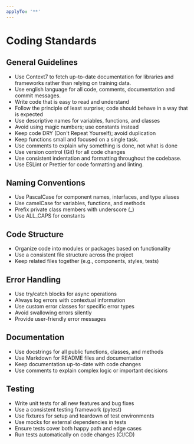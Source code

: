 ```yaml
---
applyTo: '**'
---
```

# Coding Standards

## General Guidelines
- Use Context7 to fetch up-to-date documentation for libraries and frameworks rather than relying on training data.
- Use english language for all code, comments, documentation and commit messages.
- Write code that is easy to read and understand
- Follow the principle of least surprise; code should behave in a way that is expected
- Use descriptive names for variables, functions, and classes
- Avoid using magic numbers; use constants instead
- Keep code DRY (Don't Repeat Yourself); avoid duplication
- Keep functions small and focused on a single task.
- Use comments to explain why something is done, not what is done
- Use version control (Git) for all code changes
- Use consistent indentation and formatting throughout the codebase.
- Use ESLint or Prettier for code formatting and linting.
## Naming Conventions
- Use PascalCase for component names, interfaces, and type aliases
- Use camelCase for variables, functions, and methods
- Prefix private class members with underscore (_)
- Use ALL_CAPS for constants
## Code Structure
- Organize code into modules or packages based on functionality
- Use a consistent file structure across the project
- Keep related files together (e.g., components, styles, tests)
## Error Handling
- Use try/catch blocks for async operations
- Always log errors with contextual information
- Use custom error classes for specific error types
- Avoid swallowing errors silently
- Provide user-friendly error messages
## Documentation
- Use docstrings for all public functions, classes, and methods
- Use Markdown for README files and documentation
- Keep documentation up-to-date with code changes
- Use comments to explain complex logic or important decisions
## Testing
- Write unit tests for all new features and bug fixes
- Use a consistent testing framework (pytest)
- Use fixtures for setup and teardown of test environments
- Use mocks for external dependencies in tests
- Ensure tests cover both happy path and edge cases
- Run tests automatically on code changes (CI/CD)